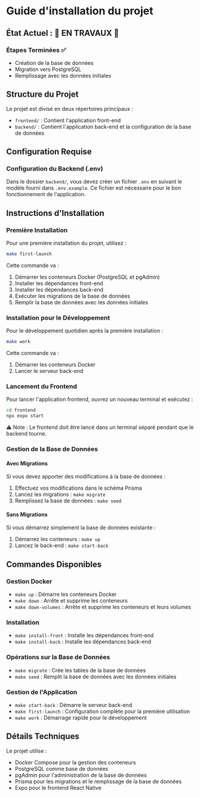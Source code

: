 # Guide d'installation du projet

## État Actuel : 🚧 EN TRAVAUX 🚧

### Étapes Terminées ✅

- Création de la base de données
- Migration vers PostgreSQL
- Remplissage avec les données initiales

## Structure du Projet

Le projet est divisé en deux répertoires principaux :

- `frontend/` : Contient l'application front-end
- `backend/` : Contient l'application back-end et la configuration de la base de données

## Configuration Requise

### Configuration du Backend (.env)

Dans le dossier `backend/`, vous devez créer un fichier `.env` en suivant le modèle fourni dans `.env.example`. Ce fichier est nécessaire pour le bon fonctionnement de l'application.

## Instructions d'Installation

### Première Installation

Pour une première installation du projet, utilisez :

```bash
make first-launch
```

Cette commande va :

1. Démarrer les conteneurs Docker (PostgreSQL et pgAdmin)
2. Installer les dépendances front-end
3. Installer les dépendances back-end
4. Exécuter les migrations de la base de données
5. Remplir la base de données avec les données initiales

### Installation pour le Développement

Pour le développement quotidien après la première installation :

```bash
make work
```

Cette commande va :

1. Démarrer les conteneurs Docker
2. Lancer le serveur back-end

### Lancement du Frontend

Pour lancer l'application frontend, ouvrez un nouveau terminal et exécutez :

```bash
cd frontend
npx expo start
```

⚠️ Note : Le frontend doit être lancé dans un terminal séparé pendant que le backend tourne.

### Gestion de la Base de Données

#### Avec Migrations

Si vous devez apporter des modifications à la base de données :

1. Effectuez vos modifications dans le schéma Prisma
2. Lancez les migrations : `make migrate`
3. Remplissez la base de données : `make seed`

#### Sans Migrations

Si vous démarrez simplement la base de données existante :

1. Démarrez les conteneurs : `make up`
2. Lancez le back-end : `make start-back`

## Commandes Disponibles

### Gestion Docker

- `make up` : Démarre les conteneurs Docker
- `make down` : Arrête et supprime les conteneurs
- `make down-volumes` : Arrête et supprime les conteneurs et leurs volumes

### Installation

- `make install-front` : Installe les dépendances front-end
- `make install-back` : Installe les dépendances back-end

### Opérations sur la Base de Données

- `make migrate` : Crée les tables de la base de données
- `make seed` : Remplit la base de données avec les données initiales

### Gestion de l'Application

- `make start-back` : Démarre le serveur back-end
- `make first-launch` : Configuration complète pour la première utilisation
- `make work` : Démarrage rapide pour le développement

## Détails Techniques

Le projet utilise :

- Docker Compose pour la gestion des conteneurs
- PostgreSQL comme base de données
- pgAdmin pour l'administration de la base de données
- Prisma pour les migrations et le remplissage de la base de données
- Expo pour le frontend React Native